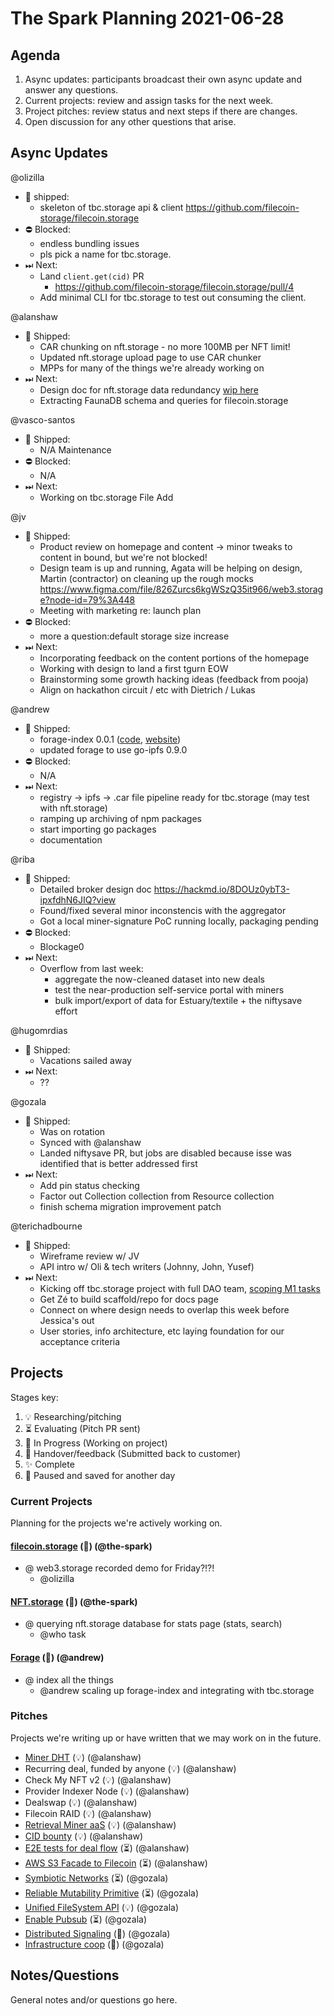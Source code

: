 # The Spark Planning 2021-06-28

## Agenda

1. Async updates: participants broadcast their own async update and answer any questions.
2. Current projects: review and assign tasks for the next week.
3. Project pitches: review status and next steps if there are changes.
4. Open discussion for any other questions that arise.

## Async Updates

@olizilla 
- 🚢 shipped:
    - skeleton of tbc.storage api & client https://github.com/filecoin-storage/filecoin.storage
- ⛔️ Blocked:
    - endless bundling issues
    - pls pick a name for tbc.storage.
- ⏭ Next:
    - Land `client.get(cid)` PR
        - https://github.com/filecoin-storage/filecoin.storage/pull/4
    - Add minimal CLI for tbc.storage to test out consuming the client.
 
@alanshaw 
- 🚢 Shipped:
    - CAR chunking on nft.storage - no more 100MB per NFT limit!
    - Updated nft.storage upload page to use CAR chunker
    - MPPs for many of the things we're already working on
- ⏭ Next:
    - Design doc for nft.storage data redundancy [wip here](https://www.notion.so/protocollabs/NFT-storage-Data-Redundancy-3c971d4ac95445db9a3e9f898947ec9d)
    - Extracting FaunaDB schema and queries for filecoin.storage

@vasco-santos
- 🚢 Shipped:
    - N/A Maintenance
- ⛔️ Blocked:
    - N/A
- ⏭ Next:
    - Working on tbc.storage File Add

@jv
- 🚢 Shipped:
    - Product review on homepage and content
        -> minor tweaks to content in bound, but we're not blocked!
    - Design team is up and running, Agata will be helping on design, Martin (contractor) on cleaning up the rough mocks https://www.figma.com/file/826Zurcs6kgWSzQ35it966/web3.storage?node-id=79%3A448
    - Meeting with marketing re: launch plan
- ⛔️ Blocked:
    - more a question:default storage size increase
- ⏭ Next:
    - Incorporating feedback on the content portions of the homepage
    - Working with design to land a first tgurn EOW
    - Brainstorming some growth hacking ideas (feedback from pooja)
    - Align on hackathon circuit / etc with Dietrich / Lukas

@andrew
- 🚢 Shipped:
    - forage-index 0.0.1 ([code](https://github.com/foragepm/index), [website](https://index.foragepm.com/))
    - updated forage to use go-ipfs 0.9.0
- ⛔️ Blocked:
    - N/A
- ⏭ Next:
    - registry -> ipfs -> .car file pipeline ready for tbc.storage (may test with nft.storage)
    - ramping up archiving of npm packages
    - start importing go packages
    - documentation

@riba
- 🚢 Shipped:
    - Detailed broker design doc https://hackmd.io/8DOUz0ybT3-ipxfdhN6JIQ?view
    - Found/fixed several minor inconstencis with the aggregator
    - Got a local miner-signature PoC running locally, packaging pending
- ⛔️ Blocked:
    - Blockage0
- ⏭ Next:
    - Overflow from last week:
        - aggregate the now-cleaned dataset into new deals
        - test the near-production self-service portal with miners
        - bulk import/export of data for Estuary/textile + the niftysave effort

@hugomrdias 
- 🚢 Shipped:
    - Vacations sailed away
- ⏭ Next:
    - ??

@gozala
- 🚢 Shipped:
    - Was on rotation
    - Synced with @alanshaw
    - Landed niftysave PR, but jobs are disabled because isse was identified that is better addressed first
- ⏭ Next:
    - Add pin status checking
    - Factor out Collection collection from Resource collection
    - finish schema migration improvement patch

@terichadbourne

- 🚢 Shipped:
    - Wireframe review w/ JV
    - API intro w/ Oli & tech writers (Johnny, John, Yusef)
- ⏭ Next:
    - Kicking off tbc.storage project with full DAO team, [scoping M1 tasks](https://www.notion.so/protocollabs/web3-storage-docs-M1-3c53c72545ca457c9dabaada3cfb29c0)
    - Get Zé to build scaffold/repo for docs page 
    - Connect on where design needs to overlap this week before Jessica's out
    - User stories, info architecture, etc laying foundation for our acceptance criteria

## Projects

Stages key:

1. 💡 Researching/pitching
2. ⏳ Evaluating (Pitch PR sent)
3. 🚜 In Progress (Working on project)
4. 🤝 Handover/feedback (Submitted back to customer)
5. ✨ Complete
6. 💾 Paused and saved for another day

### Current Projects

Planning for the projects we're actively working on.

#### [filecoin.storage](https://github.com/protocol/web3-dev-team/pull/110) (🚜) (@the-spark)

* @ web3.storage recorded demo for Friday?!?!
    * @olizilla 

#### [NFT.storage](https://github.com/protocol/web3-dev-team/pull/99) (🚜) (@the-spark)

* @ querying nft.storage database for stats page (stats, search)
    * @who task

#### [Forage](https://github.com/protocol/web3-dev-team/pull/83) (🚜) (@andrew)

* @ index all the things
    * @andrew scaling up forage-index and integrating with tbc.storage

### Pitches

Projects we're writing up or have written that we may work on in the future.

* [Miner DHT](https://github.com/protocol/web3-dev-team/pull/103) (💡) (@alanshaw)
* Recurring deal, funded by anyone (💡) (@alanshaw)
* Check My NFT v2 (💡) (@alanshaw)
* Provider Indexer Node (💡) (@alanshaw)
* Dealswap (💡) (@alanshaw)
* Filecoin RAID (💡) (@alanshaw)
* [Retrieval Miner aaS](https://github.com/protocol/web3-dev-team/pull/32) (💡) (@alanshaw)
* [CID bounty](https://github.com/protocol/web3-dev-team/pull/33) (💡) (@alanshaw)
* [E2E tests for deal flow](https://github.com/protocol/web3-dev-team/pull/28) (⏳) (@alanshaw)
* [AWS S3 Facade to Filecoin](https://github.com/protocol/web3-dev-team/pull/34) (⏳) (@alanshaw)
* [Symbiotic Networks](https://github.com/protocol/web3-dev-team/pull/18) (⏳) (@gozala)
* [Reliable Mutability Primitive](https://github.com/protocol/web3-dev-team/pull/19) (⏳) (@gozala)
* [Unified FileSystem API](https://github.com/protocol/web3-dev-team/pull/45) (💡) (@gozala)
* [Enable Pubsub](https://github.com/protocol/web3-dev-team/pull/53) (⏳) (@gozala)
* [Distributed Signaling](https://github.com/protocol/web3-dev-team/pull/43) (💾) (@gozala)
* [Infrastructure coop](https://github.com/protocol/web3-dev-team/pull/44) (💾) (@gozala)

## Notes/Questions

General notes and/or questions go here.
